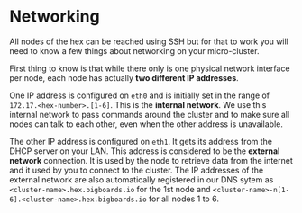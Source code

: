 # Networking
All nodes of the hex can be reached using SSH but for that to work you will need to know a few things about networking on your micro-cluster. 

First thing to know is that while there only is one physical network interface per node, each node has actually **two different IP addresses**. 

One IP address is configured on ``eth0`` and is initially set in the range of ```172.17.<hex-number>.[1-6]```. This is the **internal network**. We use this internal network to pass commands around the cluster and to make sure all nodes can talk to each other, even when the other address is unavailable.

The other IP address is configured on ``eth1``. It gets its address from the DHCP server on your LAN. This address is considered to be the **external network** connection. It is used by the node to retrieve data from the internet and it used by you to connect to the cluster. The IP addresses of the external network are also automatically registered in our DNS sytem as ``<cluster-name>.hex.bigboards.io`` for the 1st node and ``<cluster-name>-n[1-6].<cluster-name>.hex.bigboards.io`` for all nodes 1 to 6.

 